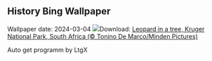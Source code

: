 ## History Bing Wallpaper
Wallpaper date: 2024-03-04
![](https://www.bing.com/th?id=OHR.KrugerLeopard_EN-US3980767237_UHD.jpg&w=1000)Download: [Leopard in a tree, Kruger National Park, South Africa (© Tonino De Marco/Minden Pictures)](https://www.bing.com/th?id=OHR.KrugerLeopard_EN-US3980767237_UHD.jpg)

Auto get programm by LtgX
